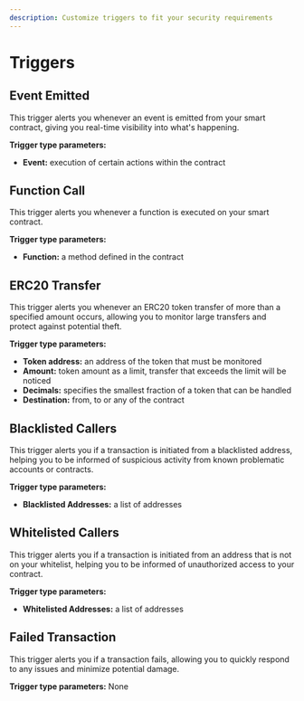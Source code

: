 ```yaml
---
description: Customize triggers to fit your security requirements
---
```


# Triggers

## Event Emitted

This trigger alerts you whenever an event is emitted from your smart contract, giving you real-time visibility into what's happening.

**Trigger type parameters:**&#x20;

* **Event:** execution of certain actions within the contract

## **Function Call**

This trigger alerts you whenever a function is executed on your smart contract.

**Trigger type parameters:**&#x20;

* **Function:** a method defined in the contract

## ERC20 Transfer

This trigger alerts you whenever an ERC20 token transfer of more than a specified amount occurs, allowing you to monitor large transfers and protect against potential theft.

**Trigger type parameters:**&#x20;

* **Token address:** an address of the token that must be monitored
* **Amount:** token amount as a limit, transfer that exceeds the limit will be noticed
* **Decimals:** specifies the smallest fraction of a token that can be handled
* **Destination:** from, to or any of the contract

## Blacklisted Callers

This trigger alerts you if a transaction is initiated from a blacklisted address, helping you to be informed of suspicious activity from known problematic accounts or contracts.

**Trigger type parameters:**&#x20;

* **Blacklisted Addresses:** a list of addresses

## Whitelisted Callers

This trigger alerts you if a transaction is initiated from an address that is not on your whitelist, helping you to be informed of unauthorized access to your contract.

**Trigger type parameters:**&#x20;

* **Whitelisted Addresses:** a list of addresses

## Failed Transaction

This trigger alerts you if a transaction fails, allowing you to quickly respond to any issues and minimize potential damage.

**Trigger type parameters:** None
